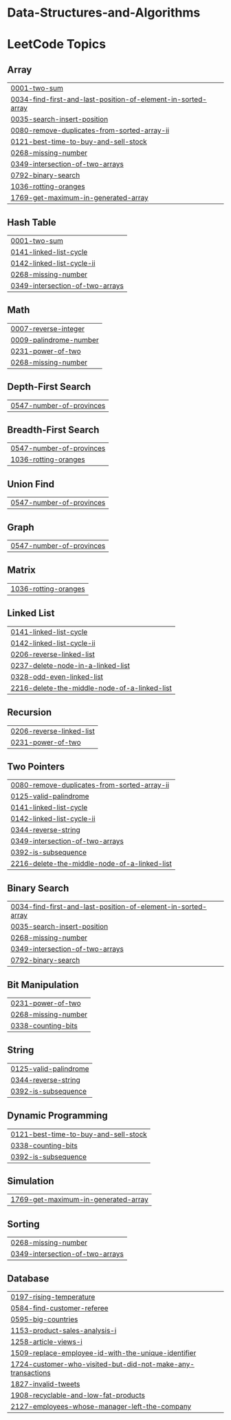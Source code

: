 # Data-Structures-and-Algorithms
<!---LeetCode Topics Start-->
# LeetCode Topics
## Array
|  |
| ------- |
| [0001-two-sum](https://github.com/TapItNinja/Data-Structures-and-Algorithms/tree/master/0001-two-sum) |
| [0034-find-first-and-last-position-of-element-in-sorted-array](https://github.com/TapItNinja/Data-Structures-and-Algorithms/tree/master/0034-find-first-and-last-position-of-element-in-sorted-array) |
| [0035-search-insert-position](https://github.com/TapItNinja/Data-Structures-and-Algorithms/tree/master/0035-search-insert-position) |
| [0080-remove-duplicates-from-sorted-array-ii](https://github.com/TapItNinja/Data-Structures-and-Algorithms/tree/master/0080-remove-duplicates-from-sorted-array-ii) |
| [0121-best-time-to-buy-and-sell-stock](https://github.com/TapItNinja/Data-Structures-and-Algorithms/tree/master/0121-best-time-to-buy-and-sell-stock) |
| [0268-missing-number](https://github.com/TapItNinja/Data-Structures-and-Algorithms/tree/master/0268-missing-number) |
| [0349-intersection-of-two-arrays](https://github.com/TapItNinja/Data-Structures-and-Algorithms/tree/master/0349-intersection-of-two-arrays) |
| [0792-binary-search](https://github.com/TapItNinja/Data-Structures-and-Algorithms/tree/master/0792-binary-search) |
| [1036-rotting-oranges](https://github.com/TapItNinja/Data-Structures-and-Algorithms/tree/master/1036-rotting-oranges) |
| [1769-get-maximum-in-generated-array](https://github.com/TapItNinja/Data-Structures-and-Algorithms/tree/master/1769-get-maximum-in-generated-array) |
## Hash Table
|  |
| ------- |
| [0001-two-sum](https://github.com/TapItNinja/Data-Structures-and-Algorithms/tree/master/0001-two-sum) |
| [0141-linked-list-cycle](https://github.com/TapItNinja/Data-Structures-and-Algorithms/tree/master/0141-linked-list-cycle) |
| [0142-linked-list-cycle-ii](https://github.com/TapItNinja/Data-Structures-and-Algorithms/tree/master/0142-linked-list-cycle-ii) |
| [0268-missing-number](https://github.com/TapItNinja/Data-Structures-and-Algorithms/tree/master/0268-missing-number) |
| [0349-intersection-of-two-arrays](https://github.com/TapItNinja/Data-Structures-and-Algorithms/tree/master/0349-intersection-of-two-arrays) |
## Math
|  |
| ------- |
| [0007-reverse-integer](https://github.com/TapItNinja/Data-Structures-and-Algorithms/tree/master/0007-reverse-integer) |
| [0009-palindrome-number](https://github.com/TapItNinja/Data-Structures-and-Algorithms/tree/master/0009-palindrome-number) |
| [0231-power-of-two](https://github.com/TapItNinja/Data-Structures-and-Algorithms/tree/master/0231-power-of-two) |
| [0268-missing-number](https://github.com/TapItNinja/Data-Structures-and-Algorithms/tree/master/0268-missing-number) |
## Depth-First Search
|  |
| ------- |
| [0547-number-of-provinces](https://github.com/TapItNinja/Data-Structures-and-Algorithms/tree/master/0547-number-of-provinces) |
## Breadth-First Search
|  |
| ------- |
| [0547-number-of-provinces](https://github.com/TapItNinja/Data-Structures-and-Algorithms/tree/master/0547-number-of-provinces) |
| [1036-rotting-oranges](https://github.com/TapItNinja/Data-Structures-and-Algorithms/tree/master/1036-rotting-oranges) |
## Union Find
|  |
| ------- |
| [0547-number-of-provinces](https://github.com/TapItNinja/Data-Structures-and-Algorithms/tree/master/0547-number-of-provinces) |
## Graph
|  |
| ------- |
| [0547-number-of-provinces](https://github.com/TapItNinja/Data-Structures-and-Algorithms/tree/master/0547-number-of-provinces) |
## Matrix
|  |
| ------- |
| [1036-rotting-oranges](https://github.com/TapItNinja/Data-Structures-and-Algorithms/tree/master/1036-rotting-oranges) |
## Linked List
|  |
| ------- |
| [0141-linked-list-cycle](https://github.com/TapItNinja/Data-Structures-and-Algorithms/tree/master/0141-linked-list-cycle) |
| [0142-linked-list-cycle-ii](https://github.com/TapItNinja/Data-Structures-and-Algorithms/tree/master/0142-linked-list-cycle-ii) |
| [0206-reverse-linked-list](https://github.com/TapItNinja/Data-Structures-and-Algorithms/tree/master/0206-reverse-linked-list) |
| [0237-delete-node-in-a-linked-list](https://github.com/TapItNinja/Data-Structures-and-Algorithms/tree/master/0237-delete-node-in-a-linked-list) |
| [0328-odd-even-linked-list](https://github.com/TapItNinja/Data-Structures-and-Algorithms/tree/master/0328-odd-even-linked-list) |
| [2216-delete-the-middle-node-of-a-linked-list](https://github.com/TapItNinja/Data-Structures-and-Algorithms/tree/master/2216-delete-the-middle-node-of-a-linked-list) |
## Recursion
|  |
| ------- |
| [0206-reverse-linked-list](https://github.com/TapItNinja/Data-Structures-and-Algorithms/tree/master/0206-reverse-linked-list) |
| [0231-power-of-two](https://github.com/TapItNinja/Data-Structures-and-Algorithms/tree/master/0231-power-of-two) |
## Two Pointers
|  |
| ------- |
| [0080-remove-duplicates-from-sorted-array-ii](https://github.com/TapItNinja/Data-Structures-and-Algorithms/tree/master/0080-remove-duplicates-from-sorted-array-ii) |
| [0125-valid-palindrome](https://github.com/TapItNinja/Data-Structures-and-Algorithms/tree/master/0125-valid-palindrome) |
| [0141-linked-list-cycle](https://github.com/TapItNinja/Data-Structures-and-Algorithms/tree/master/0141-linked-list-cycle) |
| [0142-linked-list-cycle-ii](https://github.com/TapItNinja/Data-Structures-and-Algorithms/tree/master/0142-linked-list-cycle-ii) |
| [0344-reverse-string](https://github.com/TapItNinja/Data-Structures-and-Algorithms/tree/master/0344-reverse-string) |
| [0349-intersection-of-two-arrays](https://github.com/TapItNinja/Data-Structures-and-Algorithms/tree/master/0349-intersection-of-two-arrays) |
| [0392-is-subsequence](https://github.com/TapItNinja/Data-Structures-and-Algorithms/tree/master/0392-is-subsequence) |
| [2216-delete-the-middle-node-of-a-linked-list](https://github.com/TapItNinja/Data-Structures-and-Algorithms/tree/master/2216-delete-the-middle-node-of-a-linked-list) |
## Binary Search
|  |
| ------- |
| [0034-find-first-and-last-position-of-element-in-sorted-array](https://github.com/TapItNinja/Data-Structures-and-Algorithms/tree/master/0034-find-first-and-last-position-of-element-in-sorted-array) |
| [0035-search-insert-position](https://github.com/TapItNinja/Data-Structures-and-Algorithms/tree/master/0035-search-insert-position) |
| [0268-missing-number](https://github.com/TapItNinja/Data-Structures-and-Algorithms/tree/master/0268-missing-number) |
| [0349-intersection-of-two-arrays](https://github.com/TapItNinja/Data-Structures-and-Algorithms/tree/master/0349-intersection-of-two-arrays) |
| [0792-binary-search](https://github.com/TapItNinja/Data-Structures-and-Algorithms/tree/master/0792-binary-search) |
## Bit Manipulation
|  |
| ------- |
| [0231-power-of-two](https://github.com/TapItNinja/Data-Structures-and-Algorithms/tree/master/0231-power-of-two) |
| [0268-missing-number](https://github.com/TapItNinja/Data-Structures-and-Algorithms/tree/master/0268-missing-number) |
| [0338-counting-bits](https://github.com/TapItNinja/Data-Structures-and-Algorithms/tree/master/0338-counting-bits) |
## String
|  |
| ------- |
| [0125-valid-palindrome](https://github.com/TapItNinja/Data-Structures-and-Algorithms/tree/master/0125-valid-palindrome) |
| [0344-reverse-string](https://github.com/TapItNinja/Data-Structures-and-Algorithms/tree/master/0344-reverse-string) |
| [0392-is-subsequence](https://github.com/TapItNinja/Data-Structures-and-Algorithms/tree/master/0392-is-subsequence) |
## Dynamic Programming
|  |
| ------- |
| [0121-best-time-to-buy-and-sell-stock](https://github.com/TapItNinja/Data-Structures-and-Algorithms/tree/master/0121-best-time-to-buy-and-sell-stock) |
| [0338-counting-bits](https://github.com/TapItNinja/Data-Structures-and-Algorithms/tree/master/0338-counting-bits) |
| [0392-is-subsequence](https://github.com/TapItNinja/Data-Structures-and-Algorithms/tree/master/0392-is-subsequence) |
## Simulation
|  |
| ------- |
| [1769-get-maximum-in-generated-array](https://github.com/TapItNinja/Data-Structures-and-Algorithms/tree/master/1769-get-maximum-in-generated-array) |
## Sorting
|  |
| ------- |
| [0268-missing-number](https://github.com/TapItNinja/Data-Structures-and-Algorithms/tree/master/0268-missing-number) |
| [0349-intersection-of-two-arrays](https://github.com/TapItNinja/Data-Structures-and-Algorithms/tree/master/0349-intersection-of-two-arrays) |
## Database
|  |
| ------- |
| [0197-rising-temperature](https://github.com/TapItNinja/Data-Structures-and-Algorithms/tree/master/0197-rising-temperature) |
| [0584-find-customer-referee](https://github.com/TapItNinja/Data-Structures-and-Algorithms/tree/master/0584-find-customer-referee) |
| [0595-big-countries](https://github.com/TapItNinja/Data-Structures-and-Algorithms/tree/master/0595-big-countries) |
| [1153-product-sales-analysis-i](https://github.com/TapItNinja/Data-Structures-and-Algorithms/tree/master/1153-product-sales-analysis-i) |
| [1258-article-views-i](https://github.com/TapItNinja/Data-Structures-and-Algorithms/tree/master/1258-article-views-i) |
| [1509-replace-employee-id-with-the-unique-identifier](https://github.com/TapItNinja/Data-Structures-and-Algorithms/tree/master/1509-replace-employee-id-with-the-unique-identifier) |
| [1724-customer-who-visited-but-did-not-make-any-transactions](https://github.com/TapItNinja/Data-Structures-and-Algorithms/tree/master/1724-customer-who-visited-but-did-not-make-any-transactions) |
| [1827-invalid-tweets](https://github.com/TapItNinja/Data-Structures-and-Algorithms/tree/master/1827-invalid-tweets) |
| [1908-recyclable-and-low-fat-products](https://github.com/TapItNinja/Data-Structures-and-Algorithms/tree/master/1908-recyclable-and-low-fat-products) |
| [2127-employees-whose-manager-left-the-company](https://github.com/TapItNinja/Data-Structures-and-Algorithms/tree/master/2127-employees-whose-manager-left-the-company) |
<!---LeetCode Topics End-->